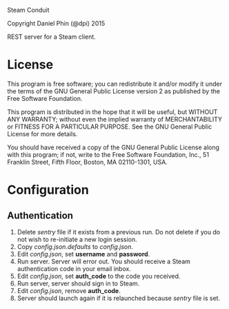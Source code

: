 Steam Conduit

Copyright Daniel Phin (@dpi) 2015

REST server for a Steam client.

# License

This program is free software; you can redistribute it and/or
modify it under the terms of the GNU General Public License version 2
as published by the Free Software Foundation.

This program is distributed in the hope that it will be useful,
but WITHOUT ANY WARRANTY; without even the implied warranty of
MERCHANTABILITY or FITNESS FOR A PARTICULAR PURPOSE.  See the
GNU General Public License for more details.

You should have received a copy of the GNU General Public License
along with this program; if not, write to the Free Software
Foundation, Inc., 51 Franklin Street, Fifth Floor, Boston, MA  02110-1301, USA.

# Configuration

## Authentication

 1. Delete _sentry_ file if it exists from a previous run. Do not delete if you
    do not wish to re-initiate a new login session.
 2. Copy _config.json.defaults_ to _config.json_.
 3. Edit _config.json_, set __username__ and __password__.
 4. Run server. Server will error out. You should receive a Steam authentication
    code in your email inbox.
 5. Edit _config.json_, set __auth_code__ to the code you received.
 6. Run server, server should sign in to Steam.
 7. Edit _config.json_, remove __auth_code__.
 8. Server should launch again if it is relaunched because _sentry_ file is set.